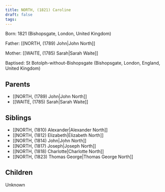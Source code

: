 ```yaml
---
title: NORTH, (1821) Caroline
draft: false
tags:
---
```

Born: 1821 (Bishopsgate, London, United Kingdom)

Father: [[NORTH, (1789) John|John North]]

Mother: [[WAITE, (1785) Sarah|Sarah Waite]]

Baptised: St Botolph-without-Bishopsgate (Bishopsgate, London, England, United Kingdom)

## Parents
- [[NORTH, (1789) John|John North]]
- [[WAITE, (1785) Sarah|Sarah Waite]]

## Siblings
- [[NORTH, (1810) Alexander|Alexander North]]
- [[NORTH, (1812) Elizabeth|Elizabeth North]]
- [[NORTH, (1814) John|John North]]
- [[NORTH, (1817) Joseph|Joseph North]]
- [[NORTH, (1818) Charlotte|Charlotte North]]
- [[NORTH, (1823) Thomas George|Thomas George North]]

## Children
Unknown